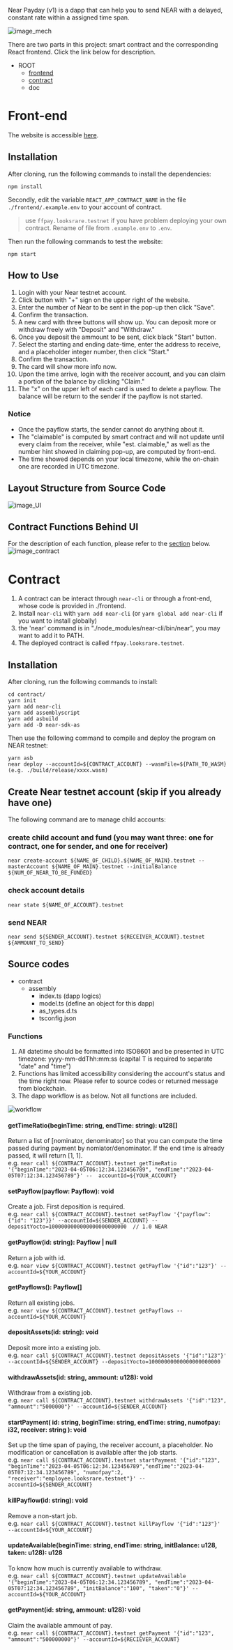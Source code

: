 Near Payday (v1) is a dapp that can help you to send NEAR with a delayed, constant rate within a assigned time span.  
  
![image_mech](https://github.com/chienj1/near-payday/blob/main/doc/mechanism.png)


There are two parts in this project: smart contract and the corresponding React frontend. Click the link below for description.
  - ROOT 
    - [frontend](https://github.com/chienj1/near-payday/edit/main/README.md#Front-end)
    - [contract](https://github.com/chienj1/near-payday/edit/main/README.md#Contract)
    - doc

# Front-end
The website is accessible [here](https://chienj1.github.io/near-payday/).

## Installation
After cloning, run the following commands to install the dependencies: 
```
npm install
```
Secondly, edit the variable `REACT_APP_CONTRACT_NAME` in the file `./frontend/.example.env` to your account of contract.  
> use `ffpay.looksrare.testnet` if you have problem deploying your own contract.
Rename of file from `.example.env` to `.env`.

Then run the following commands to test the website:
```
npm start
```
## How to Use
1. Login with your Near testnet account.
2. Click button with "+" sign on the upper right of the website.
3. Enter the number of Near to be sent in the pop-up then click "Save".
4. Confirm the transaction.
5. A new card with three buttons will show up. You can deposit more or withdraw freely with "Deposit" and "Withdraw."
6. Once you deposit the ammount to be sent, click black "Start" button.
7. Select the starting and ending date-time, enter the address to receive, and a placeholder integer number, then click "Start."
8. Confirm the transaction. 
9. The card will show more info now. 
10. Upon the time arrive, login with the receiver account, and you can claim a portion of the balance by clicking "Claim."
11. The "x" on the upper left of each card is used to delete a payflow. The balance will be return to the sender if the payflow is not started.

### Notice
  - Once the payflow starts, the sender cannot do anything about it.
  - The "claimable" is computed by smart contract and will not update until every claim from the receiver, while "est. claimable," as well as the number hint showed in claiming pop-up, are computed by front-end.
  - The time showed depends on your local timezone, while the on-chain one are recorded in UTC timezone. 

## Layout Structure from Source Code
![image_UI](https://github.com/chienj1/near-payday/blob/main/doc/src%20UI%20relation.png)

## Contract Functions Behind UI
For the description of each function, please refer to the [section](https://github.com/chienj1/near-payday/edit/main/README.md#functions) below.  
![image_contract](https://github.com/chienj1/near-payday/blob/main/doc/src%20contract%20relation.png)


# Contract
1. A contract can be interact through `near-cli` or through a front-end, whose code is provided in ./frontend.  
2. Install `near-cli` with `yarn add near-cli` (or `yarn global add near-cli` if you want to install globally)    
3. the 'near' command is in "./node_modules/near-cli/bin/near", you may want to add it to PATH. 
4. The deployed contract is called `ffpay.looksrare.testnet`. 

## Installation
After cloning, run the following commands to install:  
```
cd contract/  
yarn init 
yarn add near-cli        
yarn add assemblyscript  
yarn add asbuild  
yarn add -D near-sdk-as  
```
Then use the following command to compile and deploy the program on NEAR testnet:   
```
yarn asb  
near deploy --accountId=${CONTRACT_ACCOUNT} --wasmFile=${PATH_TO_WASM} (e.g. ./build/release/xxxx.wasm)  
```
## Create Near testnet account (skip if you already have one)
The following command are to manage child accounts:  
### create child account and fund (you may want three: one for contract, one for sender, and one for receiver)
`near create-account ${NAME_OF_CHILD}.${NAME_OF_MAIN}.testnet --masterAccount ${NAME_OF_MAIN}.testnet --initialBalance ${NUM_OF_NEAR_TO_BE_FUNDED}`
### check account details
`near state ${NAME_OF_ACCOUNT}.testnet`
### send NEAR
`near send ${SENDER_ACCOUNT}.testnet ${RECEIVER_ACCOUNT}.testnet ${AMMOUNT_TO_SEND}`

## Source codes
  - contract  
    - assembly  
      - index.ts          (dapp logics)
      - model.ts          (define an object for this dapp)
      - as_types.d.ts     
      - tsconfig.json
        
### Functions
1. All datetime should be formatted into ISO8601 and be presented in UTC timezone: yyyy-mm-ddThh:mm:ss (capital T is required to separate "date" and "time")  
2. Functions has limited accessibility considering the account's status and the time right now. Please refer to source codes or returned message from blockchain.
3. The dapp workflow is as below. Not all functions are included.

![workflow](https://github.com/chienj1/near-payday/blob/main/doc/workflow.png)

#### getTimeRatio(beginTime: string, endTime: string): u128[]
Return a list of [nominator, denominator] so that you can compute the time passed during payment by nomiator/denominator. If the end time is already passed, it will return [1, 1].  
e.g. `near call ${CONTRACT_ACCOUNT}.testnet getTimeRatio '{"beginTime":"2023-04-05T06:12:34.123456789", "endTime":"2023-04-05T07:12:34.123456789"}' --  accountId=${YOUR_ACCOUNT}`  
#### setPayflow(payflow: Payflow): void  
Create a job. First deposition is required.  
e.g. `near call ${CONTRACT_ACCOUNT}.testnet setPayflow '{"payflow":{"id": "123"}}' --accountId=${SENDER_ACCOUNT} --depositYocto=1000000000000000000000000  // 1.0 NEAR`  
#### getPayflow(id: string): Payflow | null
Return a job with id.  
e.g. `near view ${CONTRACT_ACCOUNT}.testnet getPayflow '{"id":"123"}' --accountId=${YOUR_ACCOUNT}`
#### getPayflows(): Payflow[]
Return all existing jobs.  
e.g. `near view ${CONTRACT_ACCOUNT}.testnet getPayflows --accountId=${YOUR_ACCOUNT}`
#### depositAssets(id: string): void
Deposit more into a existing job.  
e.g. `near call ${CONTRACT_ACCOUNT}.testnet depositAssets '{"id":"123"}' --accountId=${SENDER_ACCOUNT} --depositYocto=10000000000000000000000`
#### withdrawAssets(id: string, ammount: u128): void
Withdraw from a existing job.  
e.g. `near call ${CONTRACT_ACCOUNT}.testnet withdrawAssets '{"id":"123", "ammount":"5000000"}' --accountId=${SENDER_ACCOUNT}`
#### startPayment( id: string, beginTime: string, endTime: string, numofpay: i32, receiver: string ): void  
Set up the time span of paying, the receiver account, a placeholder. No modification or cancellation is available after the job starts.  
e.g. `near call ${CONTRACT_ACCOUNT}.testnet startPayment '{"id":"123", "beginTime":"2023-04-05T06:12:34.123456789","endTime":"2023-04-05T07:12:34.123456789", "numofpay":2, "receiver":"employee.looksrare.testnet"}' --accountId=${SENDER_ACCOUNT}`
#### killPayflow(id: string): void
Remove a non-start job.  
e.g. `near call ${CONTRACT_ACCOUNT}.testnet killPayflow '{"id":"123"}'  --accountId=${YOUR_ACCOUNT}`
#### updateAvailable(beginTime: string, endTime: string, initBalance: u128, taken: u128): u128
To know how much is currently available to withdraw.  
e.g. `near call ${CONTRACT_ACCOUNT}.testnet updateAvailable '{"beginTime":"2023-04-05T06:12:34.123456789", "endTime":"2023-04-05T07:12:34.123456789", "initBalance":"100", "taken":"0"}' --accountId=${YOUR_ACCOUNT}`
#### getPayment(id: string, ammount: u128): void
Claim the available ammount of pay.  
e.g. `near call ${CONTRACT_ACCOUNT}.testnet getPayment '{"id":"123", "ammount":"500000000"}' --accountId=${RECIEVER_ACCOUNT}`




